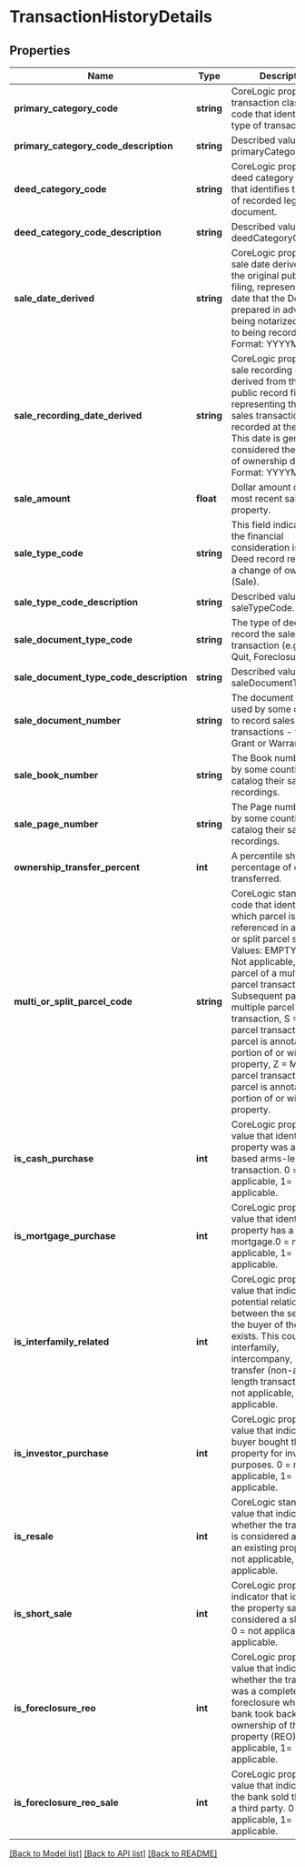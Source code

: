 # TransactionHistoryDetails

## Properties
Name | Type | Description | Notes
------------ | ------------- | ------------- | -------------
**primary_category_code** | **string** | CoreLogic proprietary transaction classification code that identifies the type of transaction. | [optional] 
**primary_category_code_description** | **string** | Described value of the primaryCategoryCode. | [optional] 
**deed_category_code** | **string** | CoreLogic proprietary deed category type code that identifies the class of recorded legal document. | [optional] 
**deed_category_code_description** | **string** | Described value of the deedCategoryCode. | [optional] 
**sale_date_derived** | **string** | CoreLogic proprietary sale date derived from the original public record filing, representing the date that the Deed was prepared in advance of being notarized and prior to being recorded. Format: YYYYMMDD. | [optional] 
**sale_recording_date_derived** | **string** | CoreLogic proprietary sale recording date derived from the original public record filing, representing the date the sales transaction was recorded at the county. This date is generally considered the transfer of ownership date. Format: YYYYMMDD. | [optional] 
**sale_amount** | **float** | Dollar amount of the most recent sale of the property. | [optional] 
**sale_type_code** | **string** | This field indicates what the financial consideration is - if a Deed record represents a change of ownership (Sale). | [optional] 
**sale_type_code_description** | **string** | Described value of the saleTypeCode. | [optional] 
**sale_document_type_code** | **string** | The type of deed used to record the sales transaction (e.g., Grant, Quit, Foreclosure). | [optional] 
**sale_document_type_code_description** | **string** | Described value of the saleDocumentTypeCode. | [optional] 
**sale_document_number** | **string** | The document number used by some counties to record sales transactions - typically a Grant or Warranty Deed. | [optional] 
**sale_book_number** | **string** | The Book number used by some counties to catalog their sales recordings. | [optional] 
**sale_page_number** | **string** | The Page number used by some counties to catalog their sales recordings. | [optional] 
**ownership_transfer_percent** | **int** | A percentile showing the percentage of ownership transferred. | [optional] 
**multi_or_split_parcel_code** | **string** | CoreLogic standardized code that identifies which parcel is being referenced in a multiple or split parcel sale. Values: EMPTY/NULL &#x3D; Not applicable, M &#x3D; First parcel of a multiple parcel transaction, D &#x3D; Subsequent parcel of a multiple parcel transaction, S &#x3D; Single parcel transaction where parcel is annotated as a portion of or with other property, Z &#x3D; Multiple parcel transaction where parcel is annotated as a portion of or with other property. | [optional] 
**is_cash_purchase** | **int** | CoreLogic proprietary value that identifies if the property was a cash-based arms-length transaction. 0 &#x3D; not applicable, 1&#x3D; applicable. | [optional] 
**is_mortgage_purchase** | **int** | CoreLogic proprietary value that identifies if the property has a mortgage.0 &#x3D; not applicable, 1&#x3D; applicable. | [optional] 
**is_interfamily_related** | **int** | CoreLogic proprietary value that indicates if a potential relationship between the seller and the buyer of the property exists. This could be interfamily, intercompany, or trust transfer (non-arms length transaction).0 &#x3D; not applicable, 1&#x3D; applicable. | [optional] 
**is_investor_purchase** | **int** | CoreLogic proprietary value that indicates if the buyer bought the property for investment purposes. 0 &#x3D; not applicable, 1&#x3D; applicable. | [optional] 
**is_resale** | **int** | CoreLogic standardized value that indicates whether the transaction is considered a resale of an existing property. 0 &#x3D; not applicable, 1&#x3D; applicable. | [optional] 
**is_short_sale** | **int** | CoreLogic proprietary indicator that identifies if the property sale is considered a short sale.  0 &#x3D; not applicable, 1&#x3D; applicable. | [optional] 
**is_foreclosure_reo** | **int** | CoreLogic proprietary value that indicates whether the transaction was a completed foreclosure where the bank took back ownership of the property (REO).  0 &#x3D; not applicable, 1&#x3D; applicable. | [optional] 
**is_foreclosure_reo_sale** | **int** | CoreLogic proprietary value that indicates that the bank sold the REO to a third party. 0 &#x3D; not applicable, 1&#x3D; applicable. | [optional] 

[[Back to Model list]](../../README.md#documentation-for-models) [[Back to API list]](../../README.md#documentation-for-api-endpoints) [[Back to README]](../../README.md)

